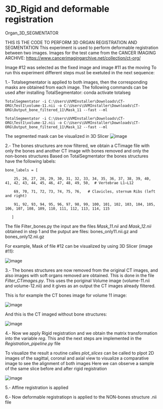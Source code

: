# 3D_Rigid and deformable registration
Organ_3D_SEGMENTATOR

THIS IS THE CODE TO PERFORM 3D ORGAN REGISTRATION AND SEGMENTATION
This experiment is used to perform deformable registration between two images. Images for the test came from the CANCER IMAGING ARCHIVE:
https://www.cancerimagingarchive.net/collection/ct-org/ 

Image #12 was selected as the fixed image and image #11 as the moving 
To run this experiment different steps must be exetuted in the next sequence:

1.- Totalsegmentator is applied to both images, then the corresponding masks are obtained from each image. The following commands can be used after installing TotalSegmentator:
conda activate totalseg

```TotalSegmentator -i C:\Users\UVMInstaller\Downloads\CT-ORG\Test1\volume-11.nii -o C:\Users\UVMInstaller\Downloads\CT-ORG\Output_bone_filtered_11\Mask_11 --fast --ml```


```TotalSegmentator -i C:\Users\UVMInstaller\Downloads\CT-ORG\Test1\volume-12.nii -o C:\Users\UVMInstaller\Downloads\CT-ORG\Output_bone_filtered_11\Mask_12 --fast --ml```

The segmented mask can be visualized in 3D Slicer
![image](https://github.com/user-attachments/assets/64ff4842-7886-4277-9e7a-c73526be0bc4)



2.- The bones structures are now filtered, we obtain a CTimage file with only the bones and another CT image with bones removed and only the non-bones structures
Based on TotalSegmentator the bones structures have the following labels:


```bone_labels = [```


```    25, 26, 27, 28, 29, 30, 31, 32, 33, 34, 35, 36, 37, 38, 39, 40, 41, 42, 43, 44, 45, 46, 47, 48, 49, 50,  # Vertebrae L1–L12```

```    69, 70, 71, 72, 73, 74, 75, 76,   # Clavicles, sternum Ribs (left and right)```

```    91, 92, 93, 94, 95, 96, 97, 98, 99, 100, 101, 102, 103, 104, 105, 106, 107, 108, 109, 110, 111, 112, 113, 114, 115```

 ```   ]```

The file Filter_bones.py the input are the files *Mask_11.nii* and *Mask_12.nii* obtained in step 1 and the putput are files:   bones_only11.nii.gz and bones_only12.nii.gz

For example, Mask of file #12 can be visualized by using 3D Slicer (image #11):

![image](https://github.com/user-attachments/assets/a0b8659c-6901-40bd-a79d-47541dd7a550)


3.-  The bones structures are now removed from the original CT images, and also images with soft organs removed are obtained. This is done in the file *Filter_CTimages.py*. This uses the poriginal Volume image (volume-11.nii and volume-12.nii) and it gives as an output the CT images already filtered. 

This is for example the CT bones image for volume 11 image:

![image](https://github.com/user-attachments/assets/85d74032-46a3-4a03-af0e-ff387cb631b9)

And this is the CT imaged without bone structures:

![image](https://github.com/user-attachments/assets/24619e89-1e52-4537-b330-4ce915cab5ac)


4.- Now we apply Rigid registration and we obtain the matrix transformation into the variable *reg*.  This and the next steps are implemented in the *Registration_pipeline.py* file

To visualize the result a routine calles *plot_slices* can be called to plpot 2D images of the sagittal, coronal and axial view to visualize a comparative image to see the alignment of both images
Here we can observe a sample of the same slice before and after rigid registration

![image](https://github.com/user-attachments/assets/90251872-28d6-4c3c-9674-330113f28462)


5.- Affine registration is applied



6.-  Now deformable registratiopn is applied to the NON-bones structure .nii file 








